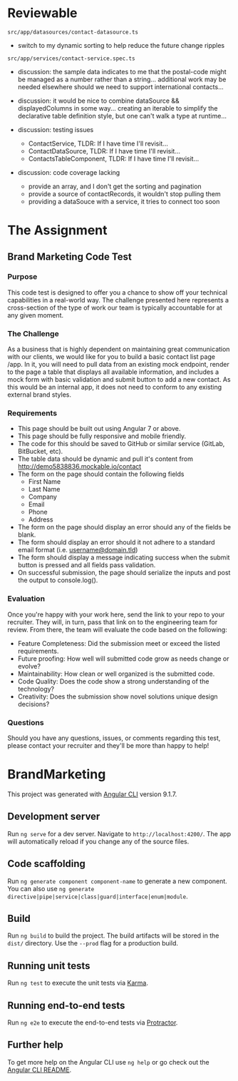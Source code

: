 # Reviewable

`src/app/datasources/contact-datasource.ts`

- switch to my dynamic sorting to help reduce the future change ripples

`src/app/services/contact-service.spec.ts`

- discussion: the sample data indicates to me that the postal-code might be managed as a number rather than a string... additional work may be needed elsewhere should we need to support international contacts...
- discussion: it would be nice to combine dataSource && displayedColumns in some way... creating an iterable to simplify the declarative table definition style, but one can't walk a type at runtime...
- discussion: testing issues

  - ContactService, TLDR: If I have time I'll revisit...
  - ContactDataSource, TLDR: If I have time I'll revisit...
  - ContactsTableComponent, TLDR: If I have time I'll revisit...

- discussion: code coverage lacking

  - provide an array, and I don't get the sorting and pagination
  - provide a source of contactRecords, it wouldn't stop pulling them
  - providing a dataSouce with a service, it tries to connect too soon

# The Assignment

## Brand Marketing Code Test

### Purpose

This code test is designed to offer you a chance to show off your technical capabilities in a real-world way. The challenge presented here represents a cross-section of the type of work our team is typically accountable for at any given moment.

### The Challenge

As a business that is highly dependent on maintaining great communication with our clients, we would like for you to build a basic contact list page /app. In it, you will need to pull data from an existing mock endpoint, render to the page a table that displays all available information, and
includes a mock form with basic validation and submit button to add a new contact. As this would be an internal app, it does not need to conform to any existing external brand styles.

### Requirements

- This page should be built out using Angular 7 or above.
- This page should be fully responsive and mobile friendly.
- The code for this should be saved to GitHub or similar service (GitLab, BitBucket, etc).
- The table data should be dynamic and pull it's content from http://demo5838836.mockable.io/contact
- The form on the page should contain the following fields
  - First Name
  - Last Name
  - Company
  - Email
  - Phone
  - Address
- The form on the page should display an error should any of the fields be blank.
- The form should display an error should it not adhere to a standard email format (i.e. username@domain.tld)
- The form should display a message indicating success when the submit button is pressed and all fields pass validation.
- On successful submission, the page should serialize the inputs and post the output to console.log().

### Evaluation

Once you're happy with your work here, send the link to your repo to your recruiter. They will, in turn, pass that link on to the engineering team for review. From there, the team will evaluate the code based on the following:

- Feature Completeness: Did the submission meet or exceed the listed requirements.
- Future proofing: How well will submitted code grow as needs change or evolve?
- Maintainability: How clean or well organized is the submitted code.
- Code Quality: Does the code show a strong understanding of the technology?
- Creativity: Does the submission show novel solutions unique design decisions?

### Questions

Should you have any questions, issues, or comments regarding this test, please contact your recruiter and they'll be more than happy to help!

# BrandMarketing

This project was generated with [Angular CLI](https://github.com/angular/angular-cli) version 9.1.7.

## Development server

Run `ng serve` for a dev server. Navigate to `http://localhost:4200/`. The app will automatically reload if you change any of the source files.

## Code scaffolding

Run `ng generate component component-name` to generate a new component. You can also use `ng generate directive|pipe|service|class|guard|interface|enum|module`.

## Build

Run `ng build` to build the project. The build artifacts will be stored in the `dist/` directory. Use the `--prod` flag for a production build.

## Running unit tests

Run `ng test` to execute the unit tests via [Karma](https://karma-runner.github.io).

## Running end-to-end tests

Run `ng e2e` to execute the end-to-end tests via [Protractor](http://www.protractortest.org/).

## Further help

To get more help on the Angular CLI use `ng help` or go check out the [Angular CLI README](https://github.com/angular/angular-cli/blob/master/README.md).
